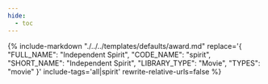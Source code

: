 ```yaml
---
hide:
  - toc
---
```

{%
    include-markdown "./../../templates/defaults/award.md"
    replace='{
        "FULL_NAME": "Independent Spirit",
        "CODE_NAME": "spirit",
        "SHORT_NAME": "Independent Spirit",
        "LIBRARY_TYPE": "Movie",
        "TYPES": "movie"
    }'
    include-tags='all|spirit'
    rewrite-relative-urls=false
%}